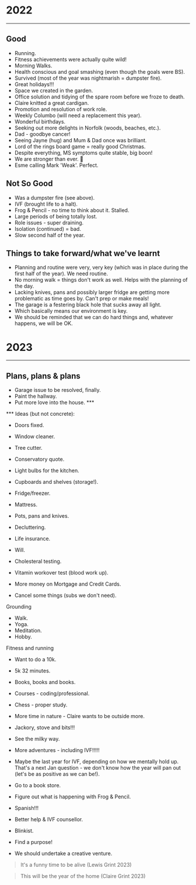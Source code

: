 
# 2022
---

## Good

- Running.
- Fitness achievements were actually quite wild!
- Morning Walks.
- Health conscious and goal smashing (even though the goals were BS).
- Survived (most of the year was nightmarish = dumpster fire).
- Great holidays!!!
- Space we created in the garden.
- Office solution and tidying of the spare room before we froze to death.
- Claire knitted a great cardigan.
- Promotion and resolution of work role.
- Weekly Columbo (will need a replacement this year).
- Wonderful birthdays.
- Seeking out more delights in Norfolk (woods, beaches, etc.).
- Dad - goodbye cancer!
- Seeing Jayne (hug) and Mum & Dad once was brilliant.
- Lord of the rings board game = really good Christmas.
- Despite everything, MS symptoms quite stable, big boon!
- We are stronger than ever. 💞
- Esme calling Mark 'Weak'. Perfect.

## Not So Good

- Was a dumpster fire (see above).
- IVF (brought life to a halt).
- Frog & Pencil - no time to think about it. Stalled.
- Large periods of being totally lost.
- Role issues - super draining.
- Isolation (continued) = bad.
- Slow second half of the year.

## Things to take forward/what we've learnt

- Planning and routine were very, very key (which was in place during the first half of the year). We need routine.
- No morning walk = things don't work as well. Helps with the planning of the day.
- Lacking knives, pans and possibly larger fridge are getting more problematic as time goes by. Can't prep or make meals!
- The garage is a festering black hole that sucks away all light.
- Which basically means our environment is key.
- We should be reminded that we can do hard things and, whatever happens, we will be OK.

# 2023
---

## Plans, plans & plans

- Garage issue to be resolved, finally.
- Paint the hallway.
- Put more love into the house. ***

*** Ideas (but not concrete):
- Doors fixed.
- Window cleaner.
- Tree cutter.
- Conservatory quote.
- Light bulbs for the kitchen.
- Cupboards and shelves (storage!).
- Fridge/freezer.
- Mattress.
- Pots, pans and knives.
- Decluttering.

- Life insurance.
- Will.
- Cholesteral testing.
- Vitamin workover test (blood work up).
- More money on Mortgage and Credit Cards.
- Cancel some things (subs we don't need).

Grounding
- Walk.
- Yoga.
- Meditation.
- Hobby.

Fitness and running
- Want to do a 10k.
- 5k 32 minutes.

- Books, books and books.
- Courses - coding/professional.
- Chess - proper study.
- More time in nature - Claire wants to be outside more.
- Jackory, stove and bits!!!
- See the milky way.
- More adventures - including IVF!!!!!
- Maybe the last year for IVF, depending on how we mentally hold up. That's a next Jan question - we don't know how the year will pan out (let's be as positive as we can be!).
- Go to a book store.
- Figure out what is happening with Frog & Pencil.
- Spanish!!!
- Better help & IVF counsellor.
- Blinkist.
- Find a purpose!
- We should undertake a creative venture.

> It's a funny time to be alive (Lewis Grint 2023)

> This will be the year of the home (Claire Grint 2023)
